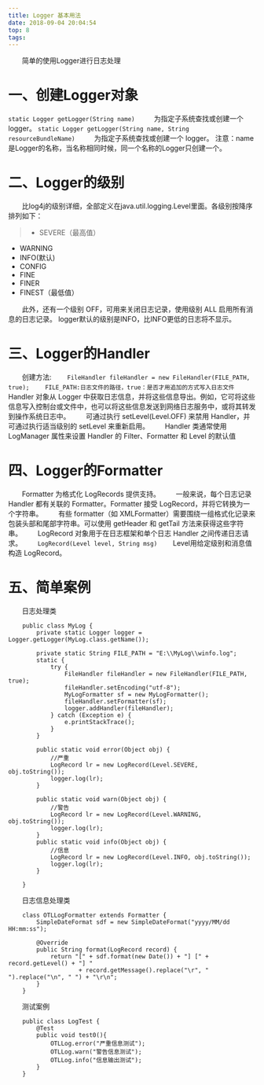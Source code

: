 ```yaml
---
title: Logger 基本用法
date: 2018-09-04 20:04:54
top: 8
tags:
---
```

　　简单的使用Logger进行日志处理
<!-- more -->
# 一、创建Logger对象
`static Logger getLogger(String name) `
　　为指定子系统查找或创建一个 logger。
`static Logger getLogger(String name, String resourceBundleName) `
　　为指定子系统查找或创建一个 logger。
注意：name是Logger的名称，当名称相同时候，同一个名称的Logger只创建一个。
# 二、Logger的级别
　　比log4j的级别详细，全部定义在java.util.logging.Level里面。各级别按降序排列如下：
>* SEVERE（最高值）
* WARNING
* INFO(默认)
* CONFIG
* FINE
* FINER
* FINEST（最低值）

　　此外，还有一个级别 OFF，可用来关闭日志记录，使用级别 ALL 启用所有消息的日志记录。
logger默认的级别是INFO，比INFO更低的日志将不显示。
# 三、Logger的Handler
　　创建方法:
　　`FileHandler fileHandler = new FileHandler(FILE_PATH, true);`
　　`FILE_PATH:日志文件的路径，true：是否才用追加的方式写入日志文件`
　　Handler 对象从 Logger 中获取日志信息，并将这些信息导出。例如，它可将这些信息写入控制台或文件中，也可以将这些信息发送到网络日志服务中，或将其转发到操作系统日志中。
　　可通过执行 setLevel(Level.OFF) 来禁用 Handler，并可通过执行适当级别的 setLevel 来重新启用。
　　Handler 类通常使用 LogManager 属性来设置 Handler 的 Filter、Formatter 和 Level 的默认值
# 四、Logger的Formatter
　　Formatter 为格式化 LogRecords 提供支持。 
　　一般来说，每个日志记录 Handler 都有关联的 Formatter。Formatter 接受 LogRecord，并将它转换为一个字符串。 
　　有些 formatter（如 XMLFormatter）需要围绕一组格式化记录来包装头部和尾部字符串。可以使用 getHeader 和 getTail 方法来获得这些字符串。
　　LogRecord 对象用于在日志框架和单个日志 Handler 之间传递日志请求。
　　`LogRecord(Level level, String msg)`
　　Level用给定级别和消息值构造 LogRecord。
# 五、简单案例
　　日志处理类
```
    public class MyLog {
        private static Logger logger = Logger.getLogger(MyLog.class.getName());

        private static String FILE_PATH = "E:\\MyLog\\winfo.log";
        static {
            try {
                FileHandler fileHandler = new FileHandler(FILE_PATH, true);
                fileHandler.setEncoding("utf-8");
                MyLogFormatter sf = new MyLogFormatter();
                fileHandler.setFormatter(sf);
                logger.addHandler(fileHandler);
            } catch (Exception e) {
                e.printStackTrace();
            }
        }

        public static void error(Object obj) {
            //严重
            LogRecord lr = new LogRecord(Level.SEVERE, obj.toString());
            logger.log(lr);
        }

        public static void warn(Object obj) {
            //警告
            LogRecord lr = new LogRecord(Level.WARNING, obj.toString());
            logger.log(lr);
        }
        public static void info(Object obj) {
            //信息
            LogRecord lr = new LogRecord(Level.INFO, obj.toString());
            logger.log(lr);
        }

    }
```
　　日志信息处理类
```
    class OTLLogFormatter extends Formatter {
        SimpleDateFormat sdf = new SimpleDateFormat("yyyy/MM/dd HH:mm:ss");

        @Override
        public String format(LogRecord record) {
            return "[" + sdf.format(new Date()) + "] [" + record.getLevel() + "] "
                    + record.getMessage().replace("\r", " ").replace("\n", " ") + "\r\n";
        }
    }
```
　　测试案例
```
	public class LogTest {
        @Test
        public void test0(){
            OTLLog.error("严重信息测试");
        	OTLLog.warn("警告信息测试");
        	OTLLog.info("信息输出测试");
        }
	}
```